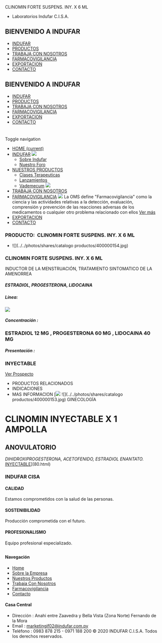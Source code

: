 CLINOMIN FORTE SUSPENS. INY. X 6 ML
- Laboratorios Indufar C.I.S.A.
## BIENVENIDO A INDUFAR
* [INDUFAR](81.html#)
* [PRODUCTOS](81.html#)
* [TRABAJA CON NOSOTROS](81.html#)
* [FARMACOVIGILANCIA](81.html#)
* [EXPORTACION](81.html#)
* [CONTACTO](81.html#)
## BIENVENIDO A INDUFAR
* [INDUFAR](../../index.html)
* [PRODUCTOS](../../productos.html)
* [TRABAJA CON NOSOTROS](../../trabaja_con_nosotros.html)
* [FARMACOVIGILANCIA](../../farmacovigilancia.html)
* [EXPORTACION](../../exportacion.html)
* [CONTACTO](../../contacto.html)
# 
Toggle navigation
* [HOME (current)](../../index.html)
* [INDUFAR](81.html#) 
  [![ ](../../photos/shares/Sistema/Menu/indufar_menul.jpg)](../../institucional.html)
  - [Sobre Indufar](../../institucional.html)
  - [Nuestro Foro](../../blog.html)
* [NUESTROS PRODUCTOS](81.html#) 
  - [Clases Terapeuticas](../clases_terapeuticas.html)
  - [Lanzamientos](../lanzamientos.html)
  - [Vademecum](../../productos.html)
  [![ ](../../photos/shares/Sistema/Menu/productos.png)](../../productos.html)
* [TRABAJA CON NOSOTROS](../../trabaja_con_nosotros.html)
* [FARMACOVIGILANCIA](81.html#) 
  [![ ](../../photos/shares/Sistema/Menu/TUBOS.png)](../../farmacovigilancia.html)
  La OMS define "Farmacovigilancia" como la ciencia y las actividades relativas a la detección, evaluación, comprensión y prevención de las reacciones adversas de los medicamentos o cualquier otro problema relacionado con ellos
  [Ver más](../../farmacovigilancia.html)
* [EXPORTACION](../../exportacion.html)
* [CONTACTO](../../contacto.html)
### PRODUCTO:  CLINOMIN FORTE SUSPENS. INY. X 6 ML
* ![](../../photos/shares/catalogo productos/400000154.jpg)
### **CLINOMIN FORTE SUSPENS. INY. X 6 ML**
INDUCTOR DE LA MENSTRUACIÓN, TRATAMIENTO SINTOMATICO DE LA AMENORREA
##### **ESTRADIOL, PROGESTERONA, LIDOCAINA**
##### **Línea:**
[![](../../photos/shares/Laboratorios/lab_medical.png)](../linea/2.html)
##### **Concentración :**
### ESTRADIOL 12 MG , PROGESTERONA 60 MG , LIDOCAINA 40 MG
##### **Presentación :**
### INYECTABLE
[Ver Prospecto](https://www.indufar.com.py/files/shares/prospectos/400000154.pdf)
* PRODUCTOS RELACIONADOS
* INDICACIONES
* MAS INFORMACION
[![](../../photos/shares/Laboratorios/lab_medical.png)
![](../../photos/shares/catalogo productos/400000153.jpg)
GINECOLOGÍA
# CLINOMIN INYECTABLE X 1 AMPOLLA
## ANOVULATORIO
*DIHIDROXIPROGESTERONA, ACETOFENIDO, ESTRADIOL ENANTATO.*
[INYECTABLE](81.html#)](80.html)
### INDUFAR CISA
#### CALIDAD
Estamos comprometidos con la salud de las personas.
#### SOSTENIBILIDAD
Producción comprometida con el futuro.
#### PROFESIONALISMO
Equipo profesional especializado.
## 
#### Navegación
* [Home](../../index.html)
* [Sobre la Empresa](../../institucional.html)
* [Nuestros Productos](../../productos.html)
* [Trabaja Con Nosotros](../../trabaja_con_nosotros.html)
* [Farmacovigilancia](../../farmacovigilancia.html)
* [Contacto](../../contacto.html)
#### Casa Central
* Dirección : Anahi entre Zaavedra y Bella Vista (Zona Norte) Fernando de la Mora
* Email : [marketingif02@indufar.com.py](mailto:marketingif02@indufar.com.py)
* Teléfono : 0983 878 215 - 0971 188 200
© 2020 INDUFAR C.I.S.A. Todos los derechos reservados.